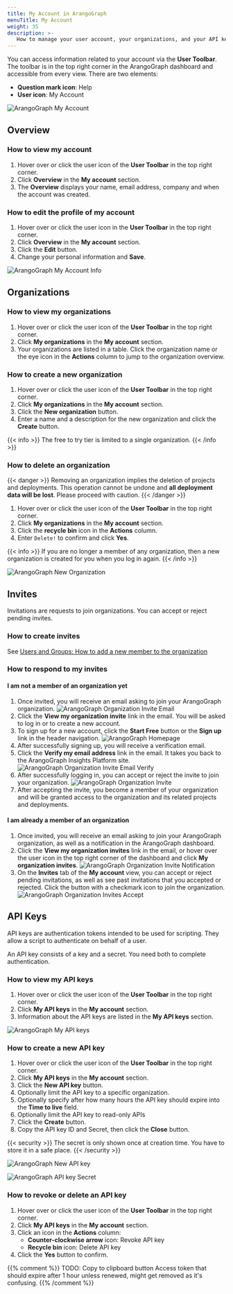 ```yaml
---
title: My Account in ArangoGraph
menuTitle: My Account
weight: 35
description: >-
   How to manage your user account, your organizations, and your API keys in ArangoGraph
---
```

You can access information related to your account via the __User Toolbar__.
The toolbar is in the top right corner in the ArangoGraph dashboard and
accessible from every view. There are two elements:

- __Question mark icon__: Help
- __User icon__: My Account

![ArangoGraph My Account](../../images/arangograph-my-account.png)

## Overview

### How to view my account

1. Hover over or click the user icon of the __User Toolbar__ in the top right corner.
2. Click __Overview__ in the __My account__ section.
3. The __Overview__ displays your name, email address, company and when the
   account was created.

### How to edit the profile of my account

1. Hover over or click the user icon in the __User Toolbar__ in the top right corner.
2. Click __Overview__ in the __My account__ section.
3. Click the __Edit__ button.
4. Change your personal information and __Save__.

![ArangoGraph My Account Info](../../images/arangograph-my-account-info.png)

## Organizations

### How to view my organizations

1. Hover over or click the user icon of the __User Toolbar__ in the top right corner.
2. Click __My organizations__ in the __My account__ section.
3. Your organizations are listed in a table.
   Click the organization name or the eye icon in the __Actions__ column to
   jump to the organization overview.

### How to create a new organization

1. Hover over or click the user icon of the __User Toolbar__ in the top right corner.
2. Click __My organizations__ in the __My account__ section.
3. Click the __New organization__ button.
4. Enter a name and a description for the new organization and click the
   __Create__ button.

{{< info >}}
The free to try tier is limited to a single organization.
{{< /info >}}

### How to delete an organization

{{< danger >}}
Removing an organization implies the deletion of projects and deployments.
This operation cannot be undone and **all deployment data will be lost**.
Please proceed with caution.
{{< /danger >}}

1. Hover over or click the user icon of the __User Toolbar__ in the top right corner.
2. Click __My organizations__ in the __My account__ section.
3. Click the __recycle bin__ icon in the __Actions__ column.
4. Enter `Delete!` to confirm and click __Yes__.

{{< info >}}
If you are no longer a member of any organization, then a new organization is
created for you when you log in again.
{{< /info >}}

![ArangoGraph New Organization](../../images/arangograph-new-org.png)

## Invites

Invitations are requests to join organizations. You can accept or reject
pending invites.

### How to create invites

See [Users and Groups: How to add a new member to the organization](organizations/users-and-groups.md#how-to-add-a-new-member-to-the-organization)

### How to respond to my invites

#### I am not a member of an organization yet

1. Once invited, you will receive an email asking to join your
   ArangoGraph organization.
   ![ArangoGraph Organization Invite Email](../../images/arangograph-org-invite-email.png)
2. Click the __View my organization invite__ link in the email. You will be
   asked to log in or to create a new account.
3. To sign up for a new account, click the __Start Free__ button or the
   __Sign up__ link in the header navigation.
   ![ArangoGraph Homepage](../../images/arangograph-homepage.png)
4. After successfully signing up, you will receive a verification email.
5. Click the __Verify my email address__ link in the email. It takes you back
   to the ArangoGraph Insights Platform site.
   ![ArangoGraph Organization Invite Email Verify](../../images/arangograph-org-invite-email-verify.png)
6. After successfully logging in, you can accept or reject the invite to
   join your organization.
   ![ArangoGraph Organization Invite](../../images/arangograph-org-invite.png)
7. After accepting the invite, you become a member of your organization and
   will be granted access to the organization and its related projects and
   deployments.

#### I am already a member of an organization

1. Once invited, you will receive an email asking to join your
   ArangoGraph organization, as well as a notification in the ArangoGraph dashboard.
2. Click the __View my organization invites__ link in the email, or hover over the
   user icon in the top right corner of the dashboard and click
   __My organization invites__.
   ![ArangoGraph Organization Invite Notification](../../images/arangograph-org-invite-notification.png)
3. On the __Invites__ tab of the __My account__ view, you can accept or reject
   pending invitations, as well as see past invitations that you accepted or
   rejected. Click the button with a checkmark icon to join the organization.
   ![ArangoGraph Organization Invites Accept](../../images/arangograph-org-invites-accept.png)

## API Keys

API keys are authentication tokens intended to be used for scripting.
They allow a script to authenticate on behalf of a user.

An API key consists of a key and a secret. You need both to complete
authentication.

### How to view my API keys

1. Hover over or click the user icon of the __User Toolbar__ in the top right corner.
2. Click __My API keys__ in the __My account__ section.
3. Information about the API keys are listed in the __My API keys__ section.

![ArangoGraph My API keys](../../images/arangograph-my-api-keys.png)

### How to create a new API key

1. Hover over or click the user icon of the __User Toolbar__ in the top right corner.
2. Click __My API keys__ in the __My account__ section.
3. Click the __New API key__ button.
4. Optionally limit the API key to a specific organization.
5. Optionally specify after how many hours the API key should expire into the
   __Time to live__ field.
6. Optionally limit the API key to read-only APIs
7. Click the __Create__ button.
8. Copy the API key ID and Secret, then click the __Close__ button.

{{< security >}}
The secret is only shown once at creation time.
You have to store it in a safe place.
{{< /security >}}

![ArangoGraph New API key](../../images/arangograph-new-api-key.png)

![ArangoGraph API key Secret](../../images/arangograph-api-key-secret.png)

### How to revoke or delete an API key

1. Hover over or click the user icon of the __User Toolbar__ in the top right corner.
2. Click __My API keys__ in the __My account__ section.
3. Click an icon in the __Actions__ column:
   - __Counter-clockwise arrow__ icon: Revoke API key
   - __Recycle bin__ icon: Delete API key
4. Click the __Yes__ button to confirm.

{{% comment %}}
TODO: Copy to clipboard button
Access token that should expire after 1 hour unless renewed, might get removed as it's confusing.
{{% /comment %}}
